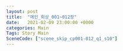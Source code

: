 ```yaml
---
layout: post
title:  "메인_회상_001~012장"
date:   2021-02-09 23:00:00 +0000
categories: Main
Tags: Story Main
SceneCode: ["scene_skip_cp001-012_q1_s10"]
---
```

